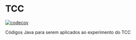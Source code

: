 # TCC


[![codecov](https://codecov.io/gh/vnc10/TCC/branch/main/graph/badge.svg?token=D0UZP1BG6S)](https://codecov.io/gh/vnc10/TCC)


Códigos Java para serem aplicados ao experimento do TCC
